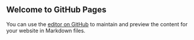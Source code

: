 ## Welcome to GitHub Pages

You can use the [editor on GitHub](https://github.com/lsdblawvb/lsdblawvb.github.io/edit/master/README.md) to maintain and preview the content for your website in Markdown files.

